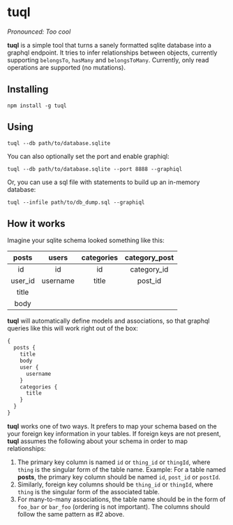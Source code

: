 # tuql

_Pronounced: Too cool_

**tuql** is a simple tool that turns a sanely formatted sqlite database into a graphql endpoint. It tries to infer relationships between objects, currently supporting `belongsTo`, `hasMany` and `belongsToMany`. Currently, only read operations are supported (no mutations).

## Installing

`npm install -g tuql`

## Using

`tuql --db path/to/database.sqlite`

You can also optionally set the port and enable graphiql:

`tuql --db path/to/database.sqlite --port 8888 --graphiql`

Or, you can use a sql file with statements to build up an in-memory database:

`tuql --infile path/to/db_dump.sql --graphiql`

## How it works

Imagine your sqlite schema looked something like this:

| posts | users | categories | category_post |
| :-: | :-: | :-: | :-: |
| id      | id | id | category_id |
| user_id | username | title | post_id |
| title   | | |
| body    | | |

**tuql** will automatically define models and associations, so that graphql queries like this will work right out of the box:

```graphql
{
  posts {
    title
    body
    user {
      username
    }
    categories {
      title
    }
  }
}
```

**tuql** works one of two ways. It prefers to map your schema based on the your foreign key information in your tables. If foreign keys are not present, **tuql** assumes the following about your schema in order to map relationships:

1. The primary key column is named `id` or `thing_id` or `thingId`, where `thing` is the singular form of the table name. Example: For a table named **posts**, the primary key column should be named `id`, `post_id` or `postId`.
2. Similarly, foreign key columns should be `thing_id` or `thingId`, where `thing` is the singular form of the associated table.
3. For many-to-many associations, the table name should be in the form of `foo_bar` or `bar_foo` (ordering is not important). The columns should follow the same pattern as #2 above.
